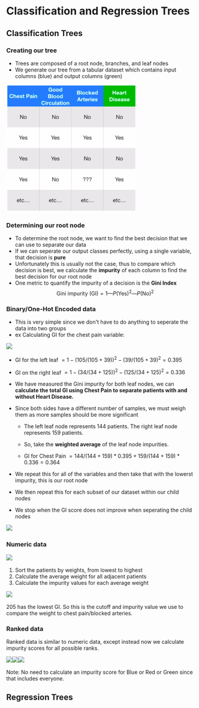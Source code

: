 # Classification and Regression Trees
## Classification Trees
### Creating our tree
- Trees are composed of a root node, branches, and leaf nodes
- We generate our tree from a tabular dataset which contains input columns (blue) and output columns (green)

![tabular data](img/2022-06-20-16-07-25.png)

### Determining our root node
- To determine the root node, we want to find the best decision that we can use to separate our data
- If we can seperate our output classes perfectly, using a single variable, that decision is **pure**
- Unfortunately this is usually not the case, thus to compare which decision is best, we calculate the **impurity** of each column to find the best decision for our root node
- One metric to quantify the impurity of a decision is the **Gini Index**
$$\text{Gini impurity (GI)} = 1 — P(\text{Yes})^2 — P(\text{No})^2$$

### Binary/One-Hot Encoded data
- This is very simple since we don't have to do anything to seperate the data into two groups
- ex Calculating GI for the chest pain variable:

![](https://miro.medium.com/max/1376/1*YUSsIbqtwBxTFa-SObxZFQ.png)

- GI for the left leaf $= 1-(105/(105+39))^2-(39/(105+39)^2 = 0.395$
- GI on the right leaf $= 1-(34/(34+125))^2-(125/(34+125)^2 = 0.336$

- We have measured the Gini impurity for both leaf nodes, we can **calculate the total GI using Chest Pain to separate patients with and without Heart Disease.**
- Since both sides have a different number of samples, we must weigh them as more samples should be more significant
    - The left leaf node represents 144 patients. The right leaf node represents 159 patients.
    - So, take the **weighted average** of the leaf node impurities.

    - GI for Chest Pain $= 144/(144+159) * 0.395 + 159/(144+159)*0.336 = 0.364$
- We repeat this for all of the variables and then take that with the lowerst impurity, this is our root node
- We then repeat this for each subset of our dataset within our child nodes
- We stop when the GI score does not improve when seperating the child nodes

![](https://miro.medium.com/max/1400/1*aubPcgFBeUpWEwoe_8jeZA.png)

### Numeric data

![](https://miro.medium.com/max/1400/1*lsnAENWnRQJ2GyBeO1fU2A.png)

1.  Sort the patients by weights, from lowest to highest
2.  Calculate the average weight for all adjacent patients
3.  Calculate the impurity values for each average weight

![](https://miro.medium.com/max/1400/1*HbQMv3m0Jl7F-i4seb_X-A.png)

205 has the lowest GI. So this is the cutoff and impurity value we use to compare the weight to chest pain/blocked arteries.

### Ranked data

Ranked data is similar to numeric data, except instead now we calculate impurity scores for all possible ranks.

![](https://miro.medium.com/max/1400/1*e96UqDFHs7tXAk2cxeK32Q.png)![](https://miro.medium.com/max/1400/1*PorDz9fmDkJe96LR-oha-A.png)![](https://miro.medium.com/max/1400/1*8JNB_d-YJIZv6IOmdWSUpQ.png)

Note: No need to calculate an impurity score for Blue or Red or Green since that includes everyone.

## Regression Trees
